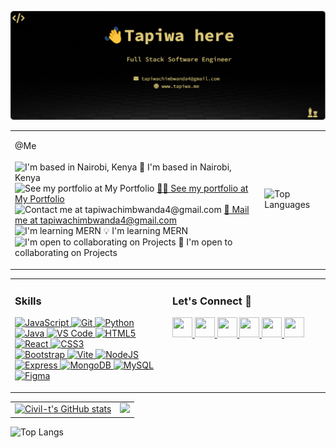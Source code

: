 <img src="./banner.png"/><br>

<table>
  <tr>
    <td>
      <p>
       @Me <br><br>
        <img src="https://via.placeholder.com/15/000000/000000?text=+" alt="I'm based in Nairobi, Kenya"> 🏫 I'm based in Nairobi, Kenya<br>
        <img src="https://via.placeholder.com/15/000000/000000?text=+" alt="See my portfolio at My Portfolio"> <a href="http://https://tapiwa.me/">👨‍💻 See my portfolio at My Portfolio</a><br>
        <img src="https://via.placeholder.com/15/000000/000000?text=+" alt="Contact me at tapiwachimbwanda4@gmail.com"> <a href="mailto:tapiwachimbwanda4@gmail.com">🚚 Mail me at tapiwachimbwanda4@gmail.com</a><br>
        <img src="https://via.placeholder.com/15/000000/000000?text=+" alt="I'm learning MERN"> 💡 I'm learning MERN<br>
        <img src="https://via.placeholder.com/15/000000/000000?text=+" alt="I'm open to collaborating on Projects"> 🤝 I'm open to collaborating on Projects
      </p>
    </td>
    <td>
      <p>
        <img src="https://github-readme-stats.vercel.app/api/top-langs/?username=Civil-t&layout=compact&title_color=D8B04A&text_color=FFF0CC&bg_color=000000&hide_border=true" alt="Top Languages">
      </p>
    </td>
  </tr>
</table>

<table style="width:100%; border:none;">
  <tr>
    <td valign="top" style="border:none; width:50%;">
      <h3>Skills</h3>
      <p align="left">
        <a href="https://developer.mozilla.org/en-US/docs/Web/JavaScript" target="_blank" rel="noreferrer">
          <img src="https://raw.githubusercontent.com/danielcranney/readme-generator/main/public/icons/skills/javascript-colored.svg" width="36" height="36" alt="JavaScript" />
        </a>
        <a href="https://git-scm.com/" target="_blank" rel="noreferrer">
          <img src="https://raw.githubusercontent.com/danielcranney/readme-generator/main/public/icons/skills/git-colored.svg" width="36" height="36" alt="Git" />
        </a>
        <a href="https://www.python.org/" target="_blank" rel="noreferrer">
          <img src="https://raw.githubusercontent.com/danielcranney/readme-generator/main/public/icons/skills/python-colored.svg" width="36" height="36" alt="Python" />
        </a>
        <a href="https://www.oracle.com/java/" target="_blank" rel="noreferrer">
          <img src="https://raw.githubusercontent.com/danielcranney/readme-generator/main/public/icons/skills/java-colored.svg" width="36" height="36" alt="Java" />
        </a>
        <a href="https://code.visualstudio.com/" target="_blank" rel="noreferrer">
          <img src="https://raw.githubusercontent.com/danielcranney/readme-generator/main/public/icons/skills/visualstudiocode.svg" width="36" height="36" alt="VS Code" />
        </a>
        <a href="https://developer.mozilla.org/en-US/docs/Glossary/HTML5" target="_blank" rel="noreferrer">
          <img src="https://raw.githubusercontent.com/danielcranney/readme-generator/main/public/icons/skills/html5-colored.svg" width="36" height="36" alt="HTML5" />
        </a>
        <a href="https://reactjs.org/" target="_blank" rel="noreferrer">
          <img src="https://raw.githubusercontent.com/danielcranney/readme-generator/main/public/icons/skills/react-colored.svg" width="36" height="36" alt="React" />
        </a>
        <a href="https://www.w3.org/TR/CSS/#css" target="_blank" rel="noreferrer">
          <img src="https://raw.githubusercontent.com/danielcranney/readme-generator/main/public/icons/skills/css3-colored.svg" width="36" height="36" alt="CSS3" />
        </a><br>
        <a href="https://getbootstrap.com/" target="_blank" rel="noreferrer">
          <img src="https://raw.githubusercontent.com/danielcranney/readme-generator/main/public/icons/skills/bootstrap-colored.svg" width="36" height="36" alt="Bootstrap" />
        </a>
        <a href="https://vitejs.dev/" target="_blank" rel="noreferrer">
          <img src="https://raw.githubusercontent.com/danielcranney/readme-generator/main/public/icons/skills/vite-colored.svg" width="36" height="36" alt="Vite" />
        </a>
        <a href="https://nodejs.org/en/" target="_blank" rel="noreferrer">
          <img src="https://raw.githubusercontent.com/danielcranney/readme-generator/main/public/icons/skills/nodejs-colored.svg" width="36" height="36" alt="NodeJS" />
        </a>
        <a href="https://expressjs.com/" target="_blank" rel="noreferrer">
          <img src="https://raw.githubusercontent.com/danielcranney/readme-generator/main/public/icons/skills/express-colored.svg" width="36" height="36" alt="Express" />
        </a>
        <a href="https://www.mongodb.com/" target="_blank" rel="noreferrer">
          <img src="https://raw.githubusercontent.com/danielcranney/readme-generator/main/public/icons/skills/mongodb-colored.svg" width="36" height="36" alt="MongoDB" />
        </a>
        <a href="https://www.mysql.com/" target="_blank" rel="noreferrer">
          <img src="https://raw.githubusercontent.com/danielcranney/readme-generator/main/public/icons/skills/mysql-colored.svg" width="36" height="36" alt="MySQL" />
        </a>
        <a href="https://www.figma.com/" target="_blank" rel="noreferrer">
          <img src="https://raw.githubusercontent.com/danielcranney/readme-generator/main/public/icons/skills/figma-colored.svg" width="36" height="36" alt="Figma" />
        </a>
      </p>
    </td>
    <td valign="top" style="border:none; width:50%;">
      <h3>Let's Connect 🤝</h3>
      <p align="left">
        <a href="https://www.github.com/Civil-t" target="_blank" rel="noreferrer">
          <picture>
            <source media="(prefers-color-scheme: dark)" srcset="https://raw.githubusercontent.com/danielcranney/readme-generator/main/public/icons/socials/github-dark.svg" />
            <source media="(prefers-color-scheme: light)" srcset="https://raw.githubusercontent.com/danielcranney/readme-generator/main/public/icons/socials/github.svg" />
            <img src="https://raw.githubusercontent.com/danielcranney/readme-generator/main/public/icons/socials/github.svg" width="32" height="32" />
          </picture>
        </a>
        <a href="http://www.instagram.com/civill_t/" target="_blank" rel="noreferrer">
          <picture>
            <source media="(prefers-color-scheme: dark)" srcset="https://raw.githubusercontent.com/danielcranney/readme-generator/main/public/icons/socials/instagram-dark.svg" />
            <source media="(prefers-color-scheme: light)" srcset="https://raw.githubusercontent.com/danielcranney/readme-generator/main/public/icons/socials/instagram.svg" />
            <img src="https://raw.githubusercontent.com/danielcranney/readme-generator/main/public/icons/socials/instagram.svg" width="32" height="32" />
          </picture>
        </a>
        <a href="https://www.linkedin.com/in/ctapiwa/" target="_blank" rel="noreferrer">
          <picture>
            <source media="(prefers-color-scheme: dark)" srcset="https://raw.githubusercontent.com/danielcranney/readme-generator/main/public/icons/socials/linkedin-dark.svg" />
            <source media="(prefers-color-scheme: light)" srcset="https://raw.githubusercontent.com/danielcranney/readme-generator/main/public/icons/socials/linkedin.svg" />
            <img src="https://raw.githubusercontent.com/danielcranney/readme-generator/main/public/icons/socials/linkedin.svg" width="32" height="32" />
          </picture>
        </a>
        <a href="https://www.stackoverflow.com/users/25047746/tapiwa-chimbwanda" target="_blank" rel="noreferrer">
          <picture>
            <source media="(prefers-color-scheme: dark)" srcset="https://raw.githubusercontent.com/danielcranney/readme-generator/main/public/icons/socials/stackoverflow-dark.svg" />
            <source media="(prefers-color-scheme: light)" srcset="https://raw.githubusercontent.com/danielcranney/readme-generator/main/public/icons/socials/stackoverflow.svg" />
            <img src="https://raw.githubusercontent.com/danielcranney/readme-generator/main/public/icons/socials/stackoverflow.svg" width="32" height="32" />
          </picture>
        </a>
        <a href="https://www.x.com/Tapiwa__C" target="_blank" rel="noreferrer">
          <picture>
            <source media="(prefers-color-scheme: dark)" srcset="https://raw.githubusercontent.com/danielcranney/readme-generator/main/public/icons/socials/twitter-dark.svg" />
            <source media="(prefers-color-scheme: light)" srcset="https://raw.githubusercontent.com/danielcranney/readme-generator/main/public/icons/socials/twitter.svg" />
            <img src="https://raw.githubusercontent.com/danielcranney/readme-generator/main/public/icons/socials/twitter.svg" width="32" height="32" />
          </picture>
        </a>
        <a href="https://www.facebook.com/tapiwa.chimbwanda.9/" target="_blank" rel="noreferrer">
          <picture>
            <source media="(prefers-color-scheme: dark)" srcset="https://raw.githubusercontent.com/danielcranney/readme-generator/main/public/icons/socials/facebook-dark.svg" />
            <source media="(prefers-color: light)" srcset="https://raw.githubusercontent.com/danielcranney/readme-generator/main/public/icons/socials/facebook.svg" />
            <img src="https://raw.githubusercontent.com/danielcranney/readme-generator/main/public/icons/socials/facebook.svg" width="32" height="32" />
          </picture>
        </a>
      </p>
    </td>
  </tr>
</table>

<table>
  <tr>
    <td>
      <a href="http://www.github.com/Civil-t">
        <img src="https://github-readme-stats.vercel.app/api?username=Civil-t&show_icons=true&hide=contribs&count_private=true&title_color=D8B04A&text_color=FFF0CC&icon_color=0891b2&bg_color=000000&hide_border=true&show_icons=true" alt="Civil-t's GitHub stats" />
      </a>
    </td>
    <td>
      <a href="http://www.github.com/Civil-t">
        <img src="https://github-readme-streak-stats.herokuapp.com/?user=Civil-t&stroke=FFF0CC&background=000000&ring=D8B04A&fire=D8B04A&currStreakNum=FFF0CC&currStreakLabel=D8B04A&sideNums=FFF0CC&sideLabels=FFF0CC&dates=FFF0CC&hide_border=true" />
      </a>
    </td>
  </tr>
</table>

![Top Langs](https://github-readme-stats.vercel.app/api/top-langs/?username=Civil-t&layout=compact&title_color=D8B04A&text_color=FFF0CC&bg_color=000000&hide_border=true)
